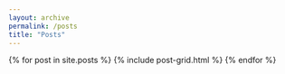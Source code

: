 ```yaml
---
layout: archive
permalink: /posts
title: "Posts"
---
```

<div class="tiles">
  {% for post in site.posts %}
  	{% include post-grid.html %}
  {% endfor %}
</div>
